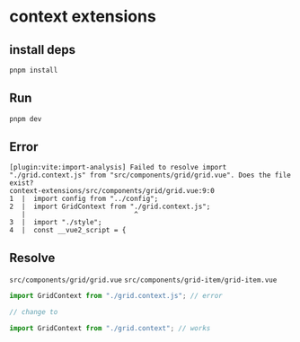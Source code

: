 # context extensions

## install deps

```bash
pnpm install
```

## Run

```bash
pnpm dev
```

## Error

```log
[plugin:vite:import-analysis] Failed to resolve import "./grid.context.js" from "src/components/grid/grid.vue". Does the file exist?
context-extensions/src/components/grid/grid.vue:9:0
1  |  import config from "../config";
2  |  import GridContext from "./grid.context.js";
   |                           ^
3  |  import "./style";
4  |  const __vue2_script = {
```

## Resolve

`src/components/grid/grid.vue`
`src/components/grid-item/grid-item.vue`

```js
import GridContext from "./grid.context.js"; // error

// change to

import GridContext from "./grid.context"; // works
```
